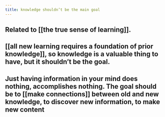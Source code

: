 ```yaml
---
title: knowledge shouldn’t be the main goal
---
```


## Related to [[the true sense of learning]].
## [[all new learning requires a foundation of prior knowledge]], so knowledge is a valuable thing to have, but it shouldn’t be the goal.
## Just having information in your mind does nothing, accomplishes nothing. The goal should be to [[make connections]] between old and new knowledge, to discover new information, to make new content
